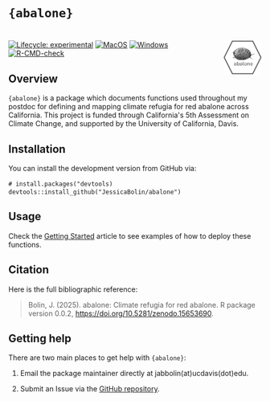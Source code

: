 # `{abalone}`

# <a href="https://jessicabolin.github.io/abalone/"><img src="man/figures/logo.png" alt="abalone website" align="right" height="68"/></a>

<!-- badges: start -->

[![Lifecycle: experimental](https://img.shields.io/badge/lifecycle-experimental-orange.svg)](https://lifecycle.r-lib.org/articles/stages.html#experimental) [![MacOS](https://github.com/JessicaBolin/abalone/actions/workflows/MacOS.yaml/badge.svg)](https://github.com/JessicaBolin/abalone/actions/workflows/MacOS.yaml) [![Windows](https://github.com/JessicaBolin/abalone/actions/workflows/Windows.yaml/badge.svg)](https://github.com/JessicaBolin/abalone/actions/workflows/Windows.yaml)
[![R-CMD-check](https://github.com/JessicaBolin/abalone/actions/workflows/R-CMD-check.yaml/badge.svg)](https://github.com/JessicaBolin/abalone/actions/workflows/R-CMD-check.yaml)

<!-- badges: end -->

## Overview

`{abalone}` is a package which documents functions used throughout my postdoc for defining and mapping climate refugia for red abalone across California. This project is funded through California's 5th Assessment on Climate Change, and supported by the University of California, Davis.

## Installation

You can install the development version from GitHub via:

```         
# install.packages("devtools)
devtools::install_github("JessicaBolin/abalone")
```

## Usage

Check the [Getting Started](articles/abalone.html) article to see examples of how to deploy these functions.

## Citation

Here is the full bibliographic reference:

> Bolin, J. (2025). abalone: Climate refugia for red abalone. R package version 0.0.2, <https://doi.org/10.5281/zenodo.15653690>.

## Getting help

There are two main places to get help with `{abalone}`:

1.  Email the package maintainer directly at jabbolin(at)ucdavis(dot)edu.

2.  Submit an Issue via the [GitHub repository](https://github.com/JessicaBolin/abalone).
